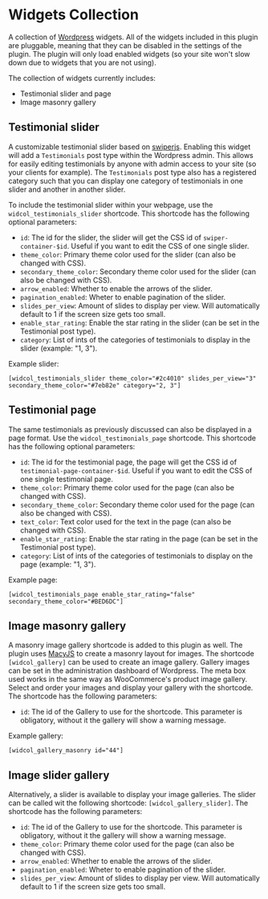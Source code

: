 # Widgets Collection

A collection of [Wordpress](https://wordpress.com/) widgets. All of the widgets included in this plugin are pluggable, 
meaning that they can be disabled in the settings of the plugin. The plugin will only load enabled widgets (so your site 
won't slow down due to widgets that you are not using).

The collection of widgets currently includes:

- Testimonial slider and page
- Image masonry gallery

## Testimonial slider

A customizable testimonial slider based on [swiperjs](https://swiperjs.com/). Enabling this widget will add a 
`Testimonials` post type within the Wordpress admin. This allows for easily editing testimonials by anyone with
admin access to your site (so your clients for example). The `Testimonials` post type also has a registered category 
such that you can display one category of testimonials in one slider and another in another slider.

To include the testimonial slider within your webpage, use the `widcol_testimonials_slider` shortcode. This shortcode has the 
following optional parameters:

- `id`: The id for the slider, the slider will get the CSS id of `swiper-container-$id`. Useful if you want to edit the 
  CSS of one single slider.
- `theme_color`: Primary theme color used for the slider (can also be changed with CSS).
- `secondary_theme_color`: Secondary theme color used for the slider (can also be changed with CSS).
- `arrow_enabled`: Whether to enable the arrows of the slider.
- `pagination_enabled`: Wheter to enable pagination of the slider.
- `slides_per_view`: Amount of slides to display per view. Will automatically default to 1 if the screen size gets too
small.
- `enable_star_rating`: Enable the star rating in the slider (can be set in the Testimonial post type).
- `category`: List of ints of the categories of testimonials to display in the slider (example: "1, 3").

Example slider:

```
[widcol_testimonials_slider theme_color="#2c4010" slides_per_view="3" secondary_theme_color="#7eb82e" category="2, 3"]
```

## Testimonial page

The same testimonials as previously discussed can also be displayed in a page format. Use the `widcol_testimonials_page`
shortcode. This shortcode has the following optional parameters:

- `id`: The id for the testimonial page, the page will get the CSS id of `testimonial-page-container-$id`. Useful if you want 
  to edit the CSS of one single testimonial page.
- `theme_color`: Primary theme color used for the page (can also be changed with CSS).
- `secondary_theme_color`: Secondary theme color used for the page (can also be changed with CSS).
- `text_color`: Text color used for the text in the page (can also be changed with CSS).
- `enable_star_rating`: Enable the star rating in the page (can be set in the Testimonial post type).
- `category`: List of ints of the categories of testimonials to display on the page (example: "1, 3").

Example page:

```
[widcol_testimonials_page enable_star_rating="false" secondary_theme_color="#BED6DC"]
```

## Image masonry gallery

A masonry image gallery shortcode is added to this plugin as well. The plugin uses 
[MacyJS](https://github.com/bigbite/macy.js) to create a masonry layout for images. The shortcode `[widcol_gallery]` can
be used to create an image gallery. Gallery images can be set in the administration dashboard of Wordpress. The meta
box used works in the same way as WooCommerce's product image gallery. Select and order your images and display your 
gallery with the shortcode. The shortcode has the following parameters:

- `id`: The id of the Gallery to use for the shortcode. This parameter is obligatory, without it the gallery will show a 
  warning message.

Example gallery:

```
[widcol_gallery_masonry id="44"]
```

## Image slider gallery

Alternatively, a slider is available to display your image galleries. The slider can be called wit the following
shortcode: `[widcol_gallery_slider]`. The shortcode has the following parameters:

- `id`: The id of the Gallery to use for the shortcode. This parameter is obligatory, without it the gallery will show a
  warning message.
- `theme_color`: Primary theme color used for the page (can also be changed with CSS).
- `arrow_enabled`: Whether to enable the arrows of the slider.
- `pagination_enabled`: Wheter to enable pagination of the slider.
- `slides_per_view`: Amount of slides to display per view. Will automatically default to 1 if the screen size gets too
  small.